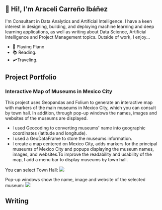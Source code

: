## 🤖 Hi!, I'm Araceli Carreño Ibáñez
I'm Consultant in Data Analytics and Artificial Intelligence. I have a keen interest in designing, building, and deploying machine learning and deep learning applications, as well as writing about Data Science, Artificial Intelligence and Project Management topics. Outside of work, I enjoy...

- 🎹 Playing Piano
- 📚 Reading.
- 🛩️Traveling.


## Project Portfolio

### Interactive Map of Museums in Mexico City
This project uses Geopandas and Folium to generate an interactive map with markers of the main museums in Mexico City, which you can consult by town hall. In addition, through pop-up windows the names, images and websites of the museums are displayed.

- I used Geocoding to converting museums' name into geographic coordinates (latitude and longitude).
- I used a GeoDataFrame to store the museums information.
- I create a map centered on Mexico City, adds markers for the principal museums of Mexico City and popups displaying the museum names, images, and websites.To improve the readability and usability of the map, I add a menu bar to display museums by town hall. 

You can select Town Hall:
<img src="../Interactive-Map-of-Museums-in-Mexico-City/Images/mapa_interactivo2.jpg">

Pop-up windows show the name, image and website of the selected museum:
<img src="https://github.com/AAdelaida/Interactive-Map-of-Museums-in-Mexico-City/blob/main/Images/mapa_interactivo3.jpg">




## Writing
